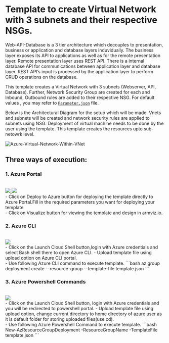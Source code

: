 #  Template to create Virtual Network with 3 subnets and their respective NSGs.

Web-API-Database is a 3 tier architecture which decouples to presentation, business or application and database layers induvidually. The business layer exposes its API to applications as well as for the remote presentation layer. Remote presentation layer uses REST API. There is a internal database API for communications between application layer and database layer. REST API’s input is processed by the application layer to perform CRUD operations on the database.

This template creates a Virtual Network with 3 subnets (Webserver, API, Database). Further, Network Security Group are created for each and Inbound, Outbound rules are added to their respective NSG.
For default values , you may refer to [`Parameter.json`](https://github.com/riyaagrahari/ARM-Templates/blob/master/VNet_Template_MultipleSubnet/Parameter.json) file.

Below is the Architectural Diagram for the setup which will be made. Vnets and subnets will be created and network security rules are applied to subnets using NSG.
Deployment of virtual machine needs to be done by the user using the template. This template creates the resources upto sub-netowrk level.


![Azure-Virtual-Network-Within-VNet](https://user-images.githubusercontent.com/24872414/60295360-27226400-9941-11e9-988e-90b1086dc61a.jpg)


## Three ways of execution:

### 1. Azure Portal 
<br />
<a href="https://portal.azure.com/#create/Microsoft.Template/uri/https%3A%2F%2Fraw.githubusercontent.com%2Friyaagrahari%2FARM-Templates%2Fmaster%2FVNet-With-Subnets_and_NSG%2FTemplate.json" target="_blank">
    <img src="http://azuredeploy.net/deploybutton.png"/>
</a>
<a href="http://armviz.io/#/?load=https%3A%2F%2Fraw.githubusercontent.com%2Friyaagrahari%2FAzure-Templates%2Fmaster%2FVNet-With-Subnets_and_NSG%2FTemplate.json" target="_blank">
    <img src="http://armviz.io/visualizebutton.png"/>
</a>
<br />
- Click on Deploy to Azure button for deploying the template directly to Azure Portal.Fill in the required parameters you want for deploying your template<br/>
- Click on Visualize button for viewing the template and design in armviz.io.<br />

### 2. Azure CLI 
<br />
<a href="https://shell.azure.com" target="_blank">
 <img name="launch-cloud-shell" src="https://docs.microsoft.com/azure/includes/media/cloud-shell-try-it/launchcloudshell.png" data-linktype="external">
</a></br>
- Click on the Launch Cloud Shell button,login with Azure credentials and select Bash shell there to open Azure CLI.
- Upload template file using upload option on Azure CLI portal.<br />
- Use following Azure CLI command to execute template.
```bash
az group deployment create --resource-group <Resource Group Name> --template-file template.json
```

### 3. Azure Powershell Commands
<br />
<a href="https://shell.azure.com" target="_blank">
 <img name="launch-cloud-shell" src="https://docs.microsoft.com/azure/includes/media/cloud-shell-try-it/launchcloudshell.png" data-linktype="external">
</a></br>
- Click on the Launch Cloud Shell button, login with Azure credentials and you will be redirected to powershell portal.
- Upload template file using upload option, change current directory to home directory of azure user as it is default folder for storing   uploaded files(use cd).<br />
- Use following Azure Powershell Command to execute template.
```bash
New-AzResourceGroupDeployment -ResourceGroupName <Resource Group Name> -TemplateFile template.json
```
